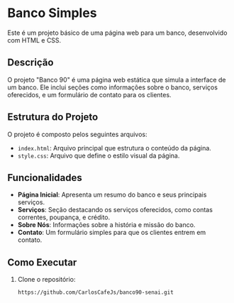 # Banco Simples

Este é um projeto básico de uma página web para um banco, desenvolvido com HTML e CSS.

## Descrição

O projeto "Banco 90" é uma página web estática que simula a interface de um banco. 
Ele inclui seções como informações sobre o banco, serviços oferecidos, e um formulário de contato para os clientes.

## Estrutura do Projeto

O projeto é composto pelos seguintes arquivos:

- `index.html`: Arquivo principal que estrutura o conteúdo da página.
- `style.css`: Arquivo que define o estilo visual da página.

## Funcionalidades

- **Página Inicial**: Apresenta um resumo do banco e seus principais serviços.
- **Serviços**: Seção destacando os serviços oferecidos, como contas correntes, poupança, e crédito.
- **Sobre Nós**: Informações sobre a história e missão do banco.
- **Contato**: Um formulário simples para que os clientes entrem em contato.

## Como Executar

1. Clone o repositório:
   ```bash
   https://github.com/CarlosCafeJs/banco90-senai.git
